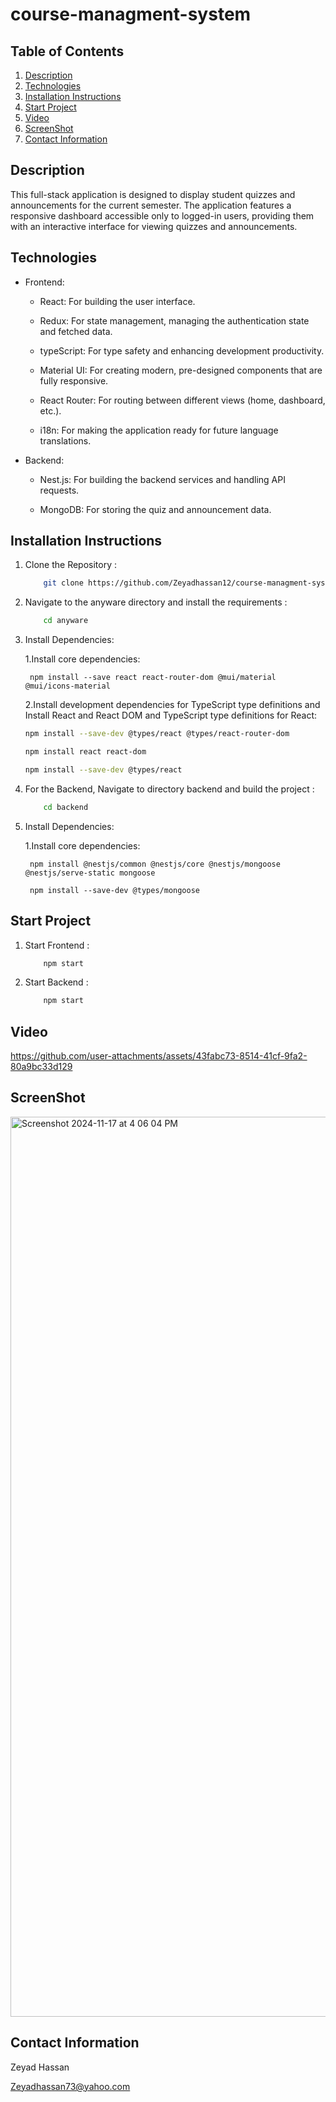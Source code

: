 # course-managment-system

## Table of Contents
1. [Description](#description)
3. [Technologies](#technologies)
4. [Installation Instructions](#installation-instructions)
5. [Start Project](#start-project)
6. [Video](#video)
7. [ScreenShot](#sreenshot)
8. [Contact Information](#contact-information)

## Description

This full-stack application is designed to display student quizzes and announcements for the current semester. The application features a responsive dashboard accessible only to logged-in users, providing them with an interactive interface for viewing quizzes and announcements. 




## Technologies 


- Frontend:
    
    - React: For building the user interface.

    - Redux: For state management, managing the authentication state and fetched data.

    - typeScript: For type safety and enhancing development productivity.

    - Material UI: For creating modern, pre-designed components that are fully responsive.

    - React Router: For routing between different views (home, dashboard, etc.).

    - i18n: For making the application ready for future language translations.

- Backend:
    
    - Nest.js: For building the backend services and handling API requests.

    - MongoDB: For storing the quiz and announcement data.




## Installation Instructions

1. Clone the Repository :

    ```Bash
        git clone https://github.com/Zeyadhassan12/course-managment-system.git
2. Navigate to the anyware directory and install the requirements :

    ```bash
        cd anyware
3. Install Dependencies:

    1.Install core dependencies:

        npm install --save react react-router-dom @mui/material @mui/icons-material
    2.Install development dependencies for TypeScript type definitions and Install React and React DOM and TypeScript type definitions for React:
    ```bash
    npm install --save-dev @types/react @types/react-router-dom

    npm install react react-dom

    npm install --save-dev @types/react


4. For the Backend, Navigate to  directory backend and build the project :
    ```bash
        cd backend
5. Install Dependencies:

    1.Install core dependencies:

        npm install @nestjs/common @nestjs/core @nestjs/mongoose @nestjs/serve-static mongoose

        npm install --save-dev @types/mongoose
         
## Start Project

1. Start Frontend : 

    ```bash
        npm start
2. Start Backend :
    ```bash
        npm start

## Video



https://github.com/user-attachments/assets/43fabc73-8514-41cf-9fa2-80a9bc33d129

## ScreenShot

<img width="1440" alt="Screenshot 2024-11-17 at 4 06 04 PM" src="https://github.com/user-attachments/assets/522e54c5-2944-48a3-83d9-c2ba2fe8f10a">

## Contact Information

Zeyad Hassan 

Zeyadhassan73@yahoo.com

